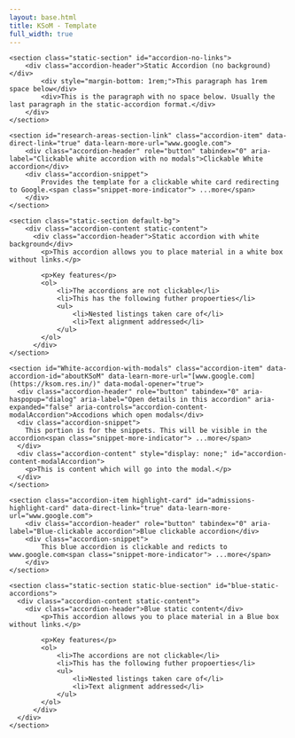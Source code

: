 ```yaml
---
layout: base.html
title: KSoM - Template
full_width: true
---
```

  
<div class="main-full-width" id="main-content-start">
  
    <section class="static-section" id="accordion-no-links">
        <div class="accordion-header">Static Accordion (no background)</div>        
            <div style="margin-bottom: 1rem;">This paragraph has 1rem space below</div>
            <div>This is the paragraph with no space below. Usually the last paragraph in the static-accordion format.</div>
        </div>
    </section>

    <section id="research-areas-section-link" class="accordion-item" data-direct-link="true" data-learn-more-url="www.google.com">
        <div class="accordion-header" role="button" tabindex="0" aria-label="Clickable white accordion with no modals">Clickable White accordion</div>
        <div class="accordion-snippet">
            Provides the template for a clickable white card redirecting to Google.<span class="snippet-more-indicator"> ...more</span>
        </div>
    </section>
    
    <section class="static-section default-bg">        
        <div class="accordion-content static-content">
          <div class="accordion-header">Static accordion with white background</div>
            <p>This accordion allows you to place material in a white box without links.</p>

            <p>Key features</p>
            <ol>
                <li>The accordions are not clickable</li>
                <li>This has the following futher propoerties</li>
                <ul>
                    <li>Nested listings taken care of</li>
                    <li>Text alignment addressed</li>
                </ul>
            </ol>
          </div>
    </section>

    <section id="White-accordion-with-modals" class="accordion-item" data-accordion-id="aboutKSoM" data-learn-more-url="[www.google.com](https://ksom.res.in/)" data-modal-opener="true">
      <div class="accordion-header" role="button" tabindex="0" aria-haspopup="dialog" aria-label="Open details in this accordion" aria-expanded="false" aria-controls="accordion-content-modalAccordion">Accodions which open modals</div>
      <div class="accordion-snippet">
        This portion is for the snippets. This will be visible in the accordion<span class="snippet-more-indicator"> ...more</span>
      </div>
      <div class="accordion-content" style="display: none;" id="accordion-content-modalAccordion">
        <p>This is content which will go into the modal.</p>
      </div>
    </section>

    <section class="accordion-item highlight-card" id="admissions-highlight-card" data-direct-link="true" data-learn-more-url="www.google.com">
        <div class="accordion-header" role="button" tabindex="0" aria-label="Blue-clickable accordion">Blue clickable accordion</div>
        <div class="accordion-snippet">
            This blue accordion is clickable and redicts to www.google.com<span class="snippet-more-indicator"> ...more</span>
        </div>
    </section>

    <section class="static-section static-blue-section" id="blue-static-accordions">
      <div class="accordion-content static-content">
        <div class="accordion-header">Blue static content</div>
            <p>This accordion allows you to place material in a Blue box without links.</p>

            <p>Key features</p>
            <ol>
                <li>The accordions are not clickable</li>
                <li>This has the following futher propoerties</li>
                <ul>
                    <li>Nested listings taken care of</li>
                    <li>Text alignment addressed</li>
                </ul>
            </ol>
          </div>
      </div>
    </section>
    
</div>
